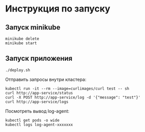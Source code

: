 # Инструкция по запуску

## Запуск minikube

```shell
minikube delete
minikube start
```

## Запуск приложения

```shell
./deploy.sh
```

Отправить запросы внутри кластера:
```shell
kubectl run -it --rm --image=curlimages/curl test -- sh
curl http://app-service/status
curl -X POST http://app-service/log -d '{"message": "test"}'
curl http://app-service/logs
```

Посмотреть вывод log-agent:
```shell
kubectl get pods -o wide
kubectl logs log-agent-xxxxxxx
```

